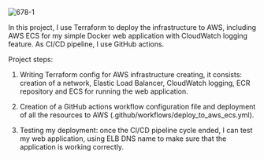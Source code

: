 ![678-1](https://user-images.githubusercontent.com/107031880/227448246-e68b4243-8cb2-4be4-b4f0-a537ddcf6ff3.png)

In this project, I use Terraform to deploy the infrastructure to AWS, including AWS ECS for my simple Docker web application with CloudWatch logging feature. As CI/CD pipeline, I use GitHub actions.

Project steps:

1. Writing Terraform config for AWS infrastructure creating, it consists: creation of a network, Elastic Load Balancer, CloudWatch logging, ECR repository and ECS for running the web application.

2. Creation of a GitHub actions workflow configuration file and deployment of all the resources to AWS (.github/workflows/deploy_to_aws_ecs.yml).

3. Testing my deployment: once the CI/CD pipeline cycle ended, I can test my web application, using ELB DNS name to make sure that the application is working correctly.

